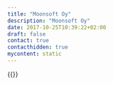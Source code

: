 ```yaml
---
title: "Moonsoft Oy"
description: "Moonsoft Oy"
date: 2017-10-25T10:39:22+02:00
draft: false
contact: true
contacthidden: true
mycontent: static
---
```

{{<partner-single
company="Moonsoft Oy"
type="si"
website="http://www.moonsoft.fi"
countrycode="FI"
city="Espoo"
description="Moonsoft Oy specializes in software sales and deployment for corporates, academic institutions and the public sector. Our customer base consists companies in Nordic and the Baltics. Our excellent ability to help the customer select the correct products and licensing for their organizations makes us stand out from the competition.Our core business is software sales from the world’s leading suppliers, but we also provide professional services, support and tools to help our customers properly manage the complete software lifecycle from start to finish"
siregion="emea"
level="basic"
logo="//images.ctfassets.net/vpidbgnakfvf/4bkMkqqthb1T4esG97nbnG/322497259f3f6dccc9545f39dd5cd112/moonsoft_oy_logo.png">}}
